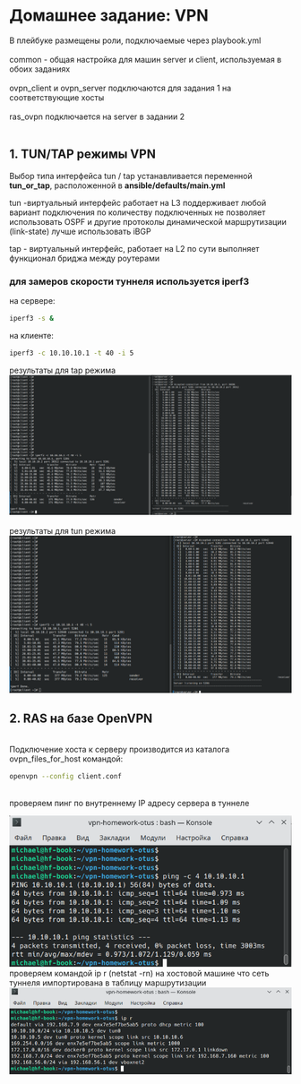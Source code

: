 # Домашнее задание: VPN

В плейбуке размещены роли, подключаемые через playbook.yml<br>
<br>
common - общая настройка для машин server и client, используемая в обоих заданиях<br>
<br>
ovpn_client и ovpn_server подключаются для задания 1 на соответствующие хосты<br>
<br>
ras_ovpn подключается на server в задании 2<br>
<br>



<h2>1. TUN/TAP режимы VPN</h2>

Выбор типа интерфейса tun / tap устанавливается переменной <b>tun_or_tap</b>, расположенной в <b>ansible/defaults/main.yml</b>

tun -виртуальный интерфейс работает на L3
поддерживает любой вариант подключения по количеству подключенных
не позволяет использовать OSPF и другие протоколы динамической маршрутизации (link-state)
лучше использовать iBGP

tap - виртуальный интерфейс, работает на L2
по сути выполняет функционал бриджа между роутерами

<h3>для замеров скорости туннеля используется iperf3</h3>

на сервере:

```bash
iperf3 -s &
```
на клиенте:

```bash
iperf3 -c 10.10.10.1 -t 40 -i 5
```

результаты для tap режима
<img src="./screenshots/iperf3_tap.png"></img>
<br>
<br>
результаты для tun режима
<img src="./screenshots/iperf3_tun.png"></img>
<br>

<h2>2. RAS на базе OpenVPN</h2>
<br>
Подключение хоста к серверу производится из каталога ovpn_files_for_host командой:

```bash
openvpn --config client.conf
```


<br>
проверяем пинг по внутреннему IP адресу
сервера в туннеле<br>

<img src="./screenshots/ras_ping_to_server.png"></img>
<br>
проверяем командой ip r (netstat -rn) на хостовой машине
что сеть туннеля импортирована в таблицу маршрутизации<br>
<img src="./screenshots/ras_ip_r.png"></img>
